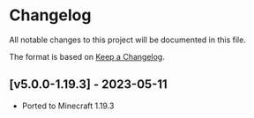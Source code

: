 # Changelog
All notable changes to this project will be documented in this file.

The format is based on [Keep a Changelog].

## [v5.0.0-1.19.3] - 2023-05-11
- Ported to Minecraft 1.19.3

[Keep a Changelog]: https://keepachangelog.com/en/1.0.0/

